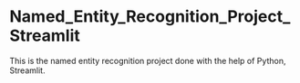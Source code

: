 # Named_Entity_Recognition_Project_Streamlit
This is the named entity recognition project done with the help of Python, Streamlit.
